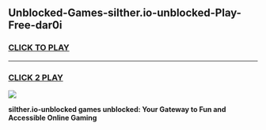 
## Unblocked-Games-silther.io-unblocked-Play-Free-dar0i
<h3>
<a href="https://premium76.site?title=silther.io-unblocked&ref=10A">CLICK TO PLAY</a></h3>
<hr>

<h3>
<a href="https://premium76.site?title=silther.io-unblocked&ref=10A">CLICK 2 PLAY</a>
  
</h3>

<a href="https://premium76.site?title=silther.io-unblocked&ref=10A"><img src="https://clearcache.store/games.png"></a>


**silther.io-unblocked games unblocked: Your Gateway to Fun and Accessible Online Gaming**
